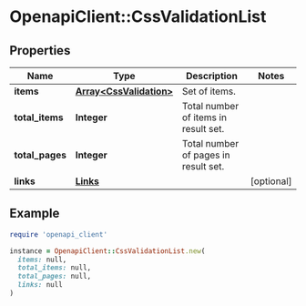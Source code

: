 # OpenapiClient::CssValidationList

## Properties

| Name | Type | Description | Notes |
| ---- | ---- | ----------- | ----- |
| **items** | [**Array&lt;CssValidation&gt;**](CssValidation.md) | Set of items. |  |
| **total_items** | **Integer** | Total number of items in result set. |  |
| **total_pages** | **Integer** | Total number of pages in result set. |  |
| **links** | [**Links**](Links.md) |  | [optional] |

## Example

```ruby
require 'openapi_client'

instance = OpenapiClient::CssValidationList.new(
  items: null,
  total_items: null,
  total_pages: null,
  links: null
)
```

